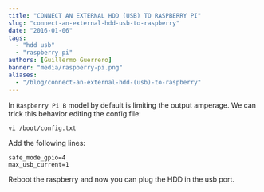 ```yaml
---
title: "CONNECT AN EXTERNAL HDD (USB) TO RASPBERRY PI"
slug: "connect-an-external-hdd-usb-to-raspberry"
date: "2016-01-06"
tags:
  - "hdd usb"
  - "raspberry pi"
authors: [Guillermo Guerrero]
banner: "media/raspberry-pi.png"
aliases:
  - "/blog/connect-an-external-hdd-(usb)-to-raspberry"
---
```


In `Raspberry Pi B` model by default is limiting the output amperage. We can trick this behavior editing the config file:

```
vi /boot/config.txt
```

Add the following lines:

```
safe_mode_gpio=4
max_usb_current=1   
```

Reboot the raspberry and now you can plug the HDD in the usb port.
